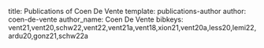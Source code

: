 title: Publications of Coen De Vente
template: publications-author
author: coen-de-vente
author_name: Coen De Vente
bibkeys: vent21,vent20,schw22,vent22,vent21a,vent18,xion21,vent20a,less20,lemi22,ardu20,gonz21,schw22a